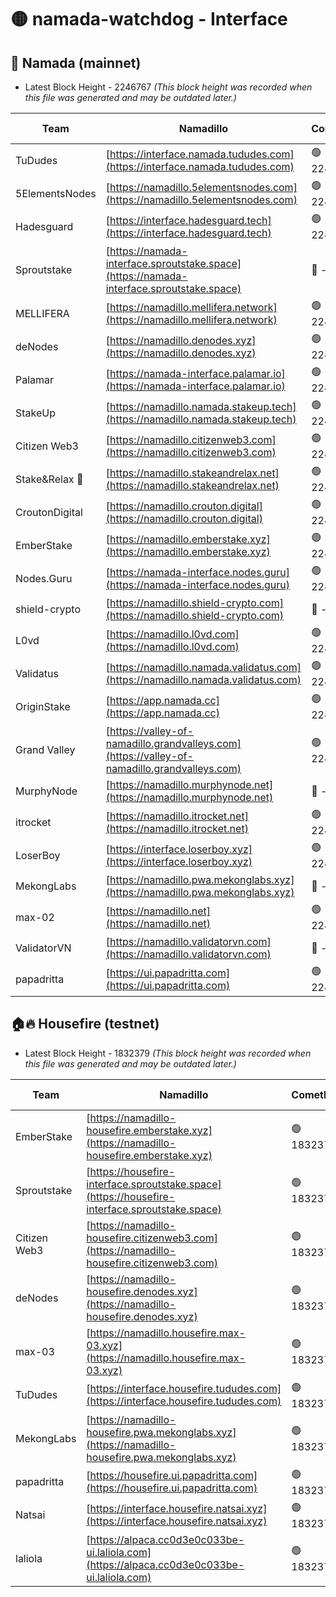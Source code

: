 # 🟡 namada-watchdog - Interface

## 🚀 Namada (mainnet)
- Latest Block Height - 2246767 *(This block height was recorded when this file was generated and may be outdated later.)*

| Team | Namadillo | CometBFT | Indexer | MASP Indexer |
|-|-|-|-|-|
| TuDudes | [https://interface.namada.tududes.com](https://interface.namada.tududes.com) | 🟢 2246738 | 🟢 2246738 | 🟢 2246738 |
| 5ElementsNodes | [https://namadillo.5elementsnodes.com](https://namadillo.5elementsnodes.com) | 🟢 2246739 | 🟢 2246739 | 🟢 2246739 |
| Hadesguard | [https://interface.hadesguard.tech](https://interface.hadesguard.tech) | 🟢 2246739 | 🟢 2246739 | 🟢 2246739 |
| Sproutstake | [https://namada-interface.sproutstake.space](https://namada-interface.sproutstake.space) | 🔴 - | 🔴 - | 🔴 - |
| MELLIFERA | [https://namadillo.mellifera.network](https://namadillo.mellifera.network) | 🟢 2246742 | 🟢 2246742 | 🟢 2246742 |
| deNodes | [https://namadillo.denodes.xyz](https://namadillo.denodes.xyz) | 🟢 2246743 | 🟢 2246743 | 🟢 2246743 |
| Palamar | [https://namada-interface.palamar.io](https://namada-interface.palamar.io) | 🟢 2246744 | 🟢 2246744 | 🟢 2246744 |
| StakeUp | [https://namadillo.namada.stakeup.tech](https://namadillo.namada.stakeup.tech) | 🟢 2246745 | 🟢 2246745 | 🟢 2246744 |
| Citizen Web3 | [https://namadillo.citizenweb3.com](https://namadillo.citizenweb3.com) | 🟢 2246745 | 🟢 2246745 | 🟢 2246745 |
| Stake&Relax 🦥 | [https://namadillo.stakeandrelax.net](https://namadillo.stakeandrelax.net) | 🟢 2246746 | 🟢 2246746 | 🟢 2246746 |
| CroutonDigital | [https://namadillo.crouton.digital](https://namadillo.crouton.digital) | 🟢 2246747 | 🟢 2246747 | 🟢 2246747 |
| EmberStake | [https://namadillo.emberstake.xyz](https://namadillo.emberstake.xyz) | 🟢 2246747 | 🟢 2246747 | 🟢 2246748 |
| Nodes.Guru | [https://namada-interface.nodes.guru](https://namada-interface.nodes.guru) | 🟢 2246748 | 🟢 2246748 | 🟢 2246748 |
| shield-crypto | [https://namadillo.shield-crypto.com](https://namadillo.shield-crypto.com) | 🔴 - | 🔴 - | 🔴 - |
| L0vd | [https://namadillo.l0vd.com](https://namadillo.l0vd.com) | 🟢 2246755 | 🔴 2245526 | 🔴 - |
| Validatus | [https://namadillo.namada.validatus.com](https://namadillo.namada.validatus.com) | 🟢 2246758 | 🔴 2245526 | 🔴 2177377 |
| OriginStake | [https://app.namada.cc](https://app.namada.cc) | 🟢 2246759 | 🟢 2246759 | 🟢 2246759 |
| Grand Valley | [https://valley-of-namadillo.grandvalleys.com](https://valley-of-namadillo.grandvalleys.com) | 🟢 2246760 | 🟢 2246760 | 🟢 2246760 |
| MurphyNode | [https://namadillo.murphynode.net](https://namadillo.murphynode.net) | 🔴 - | 🔴 - | 🔴 - |
| itrocket | [https://namadillo.itrocket.net](https://namadillo.itrocket.net) | 🟢 2246763 | 🟢 2246763 | 🟢 2246763 |
| LoserBoy | [https://interface.loserboy.xyz](https://interface.loserboy.xyz) | 🟢 2246763 | 🟢 2246763 | 🟢 2246763 |
| MekongLabs | [https://namadillo.pwa.mekonglabs.xyz](https://namadillo.pwa.mekonglabs.xyz) | 🔴 - | 🔴 - | 🔴 - |
| max-02 | [https://namadillo.net](https://namadillo.net) | 🟢 2246765 | 🟢 2246764 | 🟢 2246764 |
| ValidatorVN | [https://namadillo.validatorvn.com](https://namadillo.validatorvn.com) | 🔴 - | 🔴 - | 🔴 - |
| papadritta | [https://ui.papadritta.com](https://ui.papadritta.com) | 🟢 2246767 | 🟢 2246767 | 🟢 2246767 |

## 🏠🔥 Housefire (testnet)
- Latest Block Height - 1832379 *(This block height was recorded when this file was generated and may be outdated later.)*

| Team | Namadillo | CometBFT | Indexer | MASP Indexer |
|-|-|-|-|-|
| EmberStake | [https://namadillo-housefire.emberstake.xyz](https://namadillo-housefire.emberstake.xyz) | 🟢 1832374 | 🟢 1832374 | 🟢 1832374 |
| Sproutstake | [https://housefire-interface.sproutstake.space](https://housefire-interface.sproutstake.space) | 🟢 1832374 | 🟢 1832374 | 🟢 1832375 |
| Citizen Web3 | [https://namadillo-housefire.citizenweb3.com](https://namadillo-housefire.citizenweb3.com) | 🟢 1832375 | 🟢 1832375 | 🟢 1832375 |
| deNodes | [https://namadillo-housefire.denodes.xyz](https://namadillo-housefire.denodes.xyz) | 🟢 1832376 | 🟢 1832376 | 🟢 1832376 |
| max-03 | [https://namadillo.housefire.max-03.xyz](https://namadillo.housefire.max-03.xyz) | 🟢 1832376 | 🟢 1832376 | 🟢 1832376 |
| TuDudes | [https://interface.housefire.tududes.com](https://interface.housefire.tududes.com) | 🟢 1832377 | 🟢 1832377 | 🟢 1832377 |
| MekongLabs | [https://namadillo-housefire.pwa.mekonglabs.xyz](https://namadillo-housefire.pwa.mekonglabs.xyz) | 🟢 1832377 | 🟢 1832377 | 🟢 1832378 |
| papadritta | [https://housefire.ui.papadritta.com](https://housefire.ui.papadritta.com) | 🟢 1832378 | 🟢 1832378 | 🟢 1832378 |
| Natsai | [https://interface.housefire.natsai.xyz](https://interface.housefire.natsai.xyz) | 🟢 1832379 | 🟢 1832379 | 🟢 1832379 |
| laliola | [https://alpaca.cc0d3e0c033be-ui.laliola.com](https://alpaca.cc0d3e0c033be-ui.laliola.com) | 🟢 1832379 | 🟢 1832379 | 🟢 1832379 |

